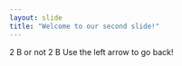 ```yaml
---
layout: slide
title: "Welcome to our second slide!"
---
```

2 B or not 2 B
Use the left arrow to go back!
